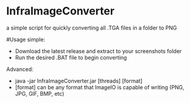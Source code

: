 # InfraImageConverter
a simple script for quickly converting all .TGA files in a folder to PNG


#Usage
simple:

- Download the latest release and extract to your screenshots folder
- Run the desired .BAT file to begin converting


Advanced:

- java -jar InfraImageConverter.jar [threads] [format]
- [format] can be any format that ImageIO is capable of writing (PNG, JPG, GIF, BMP, etc)